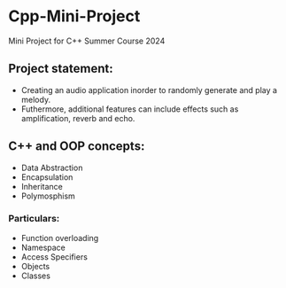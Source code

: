 # Cpp-Mini-Project
Mini Project for C++ Summer Course 2024

## Project statement: 
- Creating an audio application inorder to randomly generate and play a melody.
- Futhermore, additional features can include effects such as amplification, reverb and echo.

## C++ and OOP concepts:
- Data Abstraction
- Encapsulation
- Inheritance
- Polymosphism

### Particulars:
- Function overloading
- Namespace
- Access Specifiers
- Objects
- Classes
